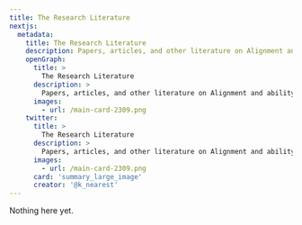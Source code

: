 ```yaml
---
title: The Research Literature
nextjs:
  metadata:
    title: The Research Literature
    description: Papers, articles, and other literature on Alignment and ability research.
    openGraph:
      title: >
        The Research Literature
      description: >
        Papers, articles, and other literature on Alignment and ability research.
      images:
        - url: /main-card-2309.png
    twitter:
      title: >
        The Research Literature
      description: >
        Papers, articles, and other literature on Alignment and ability research.
      images:
        - url: /main-card-2309.png
      card: 'summary_large_image'
      creator: '@k_nearest'
---
```


Nothing here yet.

<!-- This is an outline of some current major threads.

---

## Alignment

### Helpfulness, Harmlessness, and Honesty

### Deception -->

<!-- ## Ability -->
